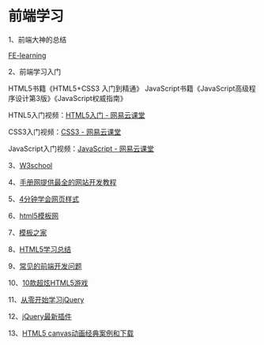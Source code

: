 # 前端学习

1、前端大神的总结

<a href="https://github.com/qiu-deqing/FE-learning#fe-learning" target="_blank">FE-learning</a>

2、前端学习入门

HTML5书籍《HTML5+CSS3 入门到精通》
JavaScript书籍《JavaScript高级程序设计第3版》《JavaScript权威指南》

HTNL5入门视频：<a href="http://study.163.com/course/introduction/171001.htm#/courseDetail" target="_blank">HTML5入门 - 网易云课堂</a>

CSS3入门视频：<a href="http://study.163.com/course/introduction/190001.htm#/courseDetail" target="_blank">CSS3 - 网易云课堂</a>

JavaScript入门视频：<a href="http://study.163.com/course/introduction/195001.htm#/courseDetail" target="_blank">JavaScript - 网易云课堂</a>

3、<a href="http://www.w3school.com.cn/index.html" target="_blank">W3school</a>

4、<a href="http://www.shouce.ren/" target="_blank">手册网提供最全的网站开发教程</a>

5、<a href="https://github.com/jgthms/web-design-in-4-minutes" target="_blank">4分钟学会网页样式</a>

6、<a href="http://www.html5code.net/" target="_blank">html5模板网</a>

7、<a href="http://www.cssmoban.com/" target="_blank">模板之家</a>

8、<a href="http://zq210wl.github.io/2015/01/23/html5-learning/" target="_blank">HTML5学习总结</a>

9、<a href="http://blog.poetries.top/tags/GitHub/#HTML5" target="_blank">常见的前端开发问题</a>

10、<a href="http://www.html5tricks.com/10-html5-game-with-code.html" target="_blank">10款超炫HTML5游戏</a>

11、<a href="http://www.cnblogs.com/zhangziqiu/archive/2009/04/30/jQuery-Learn-1.html" target="_blank">从零开始学习jQuery</a>

12、<a href="http://www.jq22.com/" target="_blank">jQuery最新插件</a>

13、<a href="http://caibaojian.com/html5-canvas-demos.html" target="_blank">HTML5 canvas动画经典案例和下载</a>
